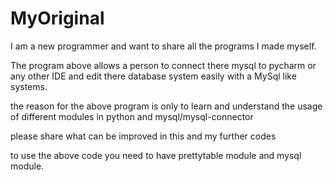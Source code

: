 # MyOriginal
 I am a new programmer and want to share all the programs I made myself.

The program above allows a person to connect there mysql to pycharm or any other IDE and edit there database system easily with a MySql like systems.

the reason for the above program is only to learn and understand the usage of different modules in python and mysql/mysql-connector

please share what can be improved in this and my further codes

to use the above code you need to have prettytable module and mysql module.

